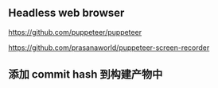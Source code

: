 ## Headless web browser

https://github.com/puppeteer/puppeteer

https://github.com/prasanaworld/puppeteer-screen-recorder

## 添加 commit hash 到构建产物中